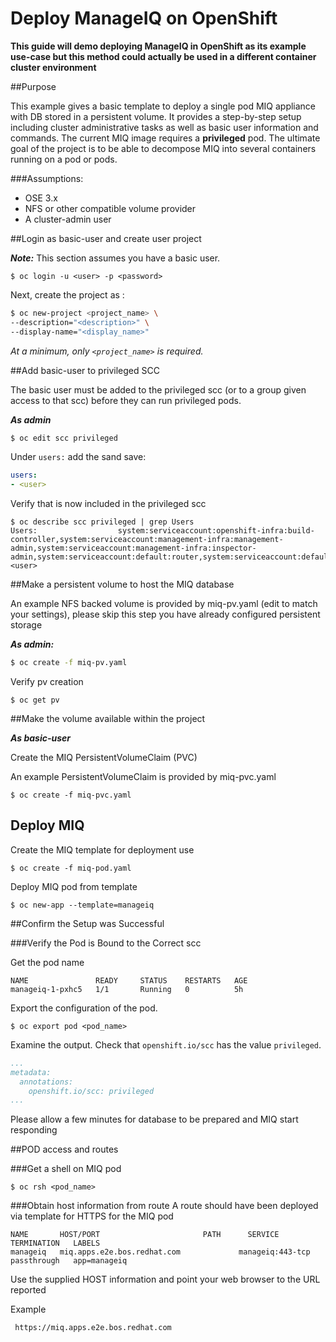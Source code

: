 # Deploy ManageIQ on OpenShift
**This guide will demo deploying ManageIQ in OpenShift as its example use-case but this method could actually be used in a different container cluster environment**

##Purpose

This example gives a basic template to deploy a single pod MIQ appliance with DB stored in a persistent volume. It provides a step-by-step setup including cluster administrative tasks as well as basic user information and commands. The current MIQ image requires a **privileged** pod. The ultimate goal of the project is to be able to decompose MIQ into several containers running on a pod or pods.

###Assumptions:

* OSE 3.x
* NFS or other compatible volume provider
* A cluster-admin user

##Login as basic-user and create user project

_**Note:**_ This section assumes you have a basic user.

`$ oc login -u <user> -p <password>`
    
   Next, create the project as <user>:
   
```bash
$ oc new-project <project_name> \
--description="<description>" \
--display-name="<display_name>"
```
   
   _At a minimum, only `<project_name>` is required._

##Add basic-user to privileged SCC

The basic user must be added to the privileged scc (or to a group given access to that scc) before they can run privileged pods.

_**As admin**_

```bash
$ oc edit scc privileged
```
Under `users:` add the <user> sand save:

```yaml
users:
- <user>
```
Verify that <user> is now included in the privileged scc
```
$ oc describe scc privileged | grep Users
Users:					system:serviceaccount:openshift-infra:build-controller,system:serviceaccount:management-infra:management-admin,system:serviceaccount:management-infra:inspector-admin,system:serviceaccount:default:router,system:serviceaccount:default:registry,<user>
```

##Make a persistent volume to host the MIQ database

An example NFS backed volume is provided by miq-pv.yaml (edit to match your settings), please skip this step you have already configured persistent storage

_**As admin:**_

```bash
$ oc create -f miq-pv.yaml
```
Verify pv creation
```
$ oc get pv
```

##Make the volume available within the <user> project

_**As basic-user**_

Create the MIQ PersistentVolumeClaim (PVC)

An example PersistentVolumeClaim is provided by miq-pvc.yaml

`$ oc create -f miq-pvc.yaml`

## Deploy MIQ

Create the MIQ template for deployment use

`$ oc create -f miq-pod.yaml`

Deploy MIQ pod from template

`$ oc new-app --template=manageiq`

##Confirm the Setup was Successful

###Verify the Pod is Bound to the Correct scc

Get the pod name

```$ oc get pods
NAME               READY     STATUS    RESTARTS   AGE
manageiq-1-pxhc5   1/1       Running   0          5h
```

Export the configuration of the pod.

`$ oc export pod <pod_name>`

Examine the output. Check that `openshift.io/scc` has the value `privileged`.

```yaml
...
metadata:
  annotations:
    openshift.io/scc: privileged
...
```
Please allow a few minutes for database to be prepared and MIQ start responding

##POD access and routes

###Get a shell on MIQ pod

`$ oc rsh <pod_name>`

###Obtain host information from route
A route should have been deployed via template for HTTPS for the MIQ pod

```$oc get routes
NAME       HOST/PORT                       PATH      SERVICE            TERMINATION   LABELS
manageiq   miq.apps.e2e.bos.redhat.com             manageiq:443-tcp   passthrough   app=manageiq
```
Use the supplied HOST information and point your web browser to the URL reported

Example

` https://miq.apps.e2e.bos.redhat.com`

